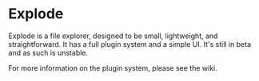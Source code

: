 # Explode
Explode is a file explorer, designed to be small, lightweight, and straightforward. It has a full plugin system and a simple UI. It's still in beta and as such is unstable.

For more information on the plugin system, please see the wiki.
